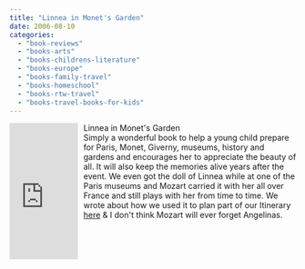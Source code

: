 ```yaml
---
title: "Linnea in Monet's Garden"
date: 2006-08-10
categories: 
  - "book-reviews"
  - "books-arts"
  - "books-childrens-literature"
  - "books-europe"
  - "books-family-travel"
  - "books-homeschool"
  - "books-rtw-travel"
  - "books-travel-books-for-kids"
---
```


<iframe scrolling="no" frameborder="0" marginheight="0" marginwidth="0" src="http://rcm.amazon.com/e/cm?t=soultravelers-20&o=1&p=8&l=as1&asins=9129583144&fc1=000000&IS2=1&lt1=_blank&lc1=0000FF&bc1=000000&bg1=FFFFFF&f=ifr" style="width: 120px; height: 240px; margin-right: 10px; float: left; margin-bottom: 20px;"></iframe>

Linnea in Monet's Garden  
Simply a wonderful book to help a young child prepare for Paris, Monet, Giverny, museums, history and gardens and encourages her to appreciate the beauty of all. It will also keep the memories alive years after the event. We even got the doll of Linnea while at one of the Paris museums and Mozart carried it with her all over France and still plays with her from time to time. We wrote about how we used it to plan part of our Itinerary [here](https://pub-ac94b3f306b24c0dba4238943c97f2e1.r2.dev/2006/10/giverny-monets.html#more) & I don't think Mozart will ever forget Angelinas.
